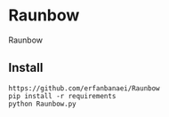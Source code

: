 # Raunbow
Raunbow

## Install
```
https://github.com/erfanbanaei/Raunbow
pip install -r requirements
python Raunbow.py
```
